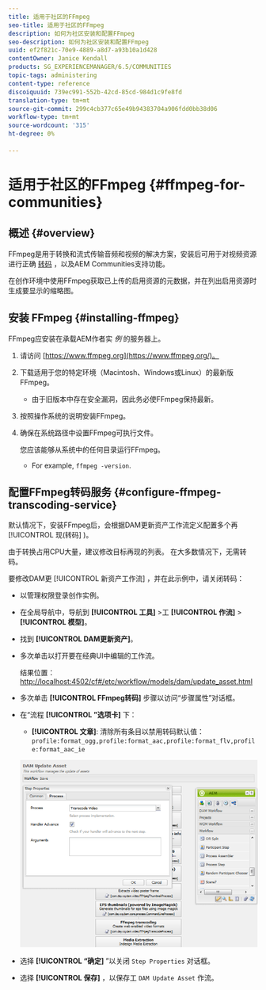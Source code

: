 ```yaml
---
title: 适用于社区的FFmpeg
seo-title: 适用于社区的FFmpeg
description: 如何为社区安装和配置FFmpeg
seo-description: 如何为社区安装和配置FFmpeg
uuid: ef2f821c-70e9-4889-a8d7-a93b10a1d428
contentOwner: Janice Kendall
products: SG_EXPERIENCEMANAGER/6.5/COMMUNITIES
topic-tags: administering
content-type: reference
discoiquuid: 739ec991-552b-42cd-85cd-984d1c9fe8fd
translation-type: tm+mt
source-git-commit: 299c4cb377c65e49b94383704a906fdd0bb38d06
workflow-type: tm+mt
source-wordcount: '315'
ht-degree: 0%

---
```



# 适用于社区的FFmpeg {#ffmpeg-for-communities}

## 概述 {#overview}

FFmpeg是用于转换和流式传输音频和视频的解决方案，安装后可用于对视频资源进行正确 [转码](../../help/sites-authoring/default-components-foundation.md#video) ，以及AEM Communities支持功能。

在创作环境中使用FFmpeg获取已上传的启用资源的元数据，并在列出启用资源时生成要显示的缩略图。

## 安装 FFmpeg {#installing-ffmpeg}

FFmpeg应安装在承载AEM作者实 *例* 的服务器上。

1. 请访问 [https://www.ffmpeg.org](https://www.ffmpeg.org/)。
1. 下载适用于您的特定环境（Macintosh、Windows或Linux）的最新版FFmpeg。

   * 由于旧版本中存在安全漏洞，因此务必使FFmpeg保持最新。

1. 按照操作系统的说明安装FFmpeg。

1. 确保在系统路径中设置FFmpeg可执行文件。

   您应该能够从系统中的任何目录运行FFmpeg。

   * For example, `ffmpeg -version`.

## 配置FFmpeg转码服务 {#configure-ffmpeg-transcoding-service}

默认情况下，安装FFmpeg后，会根据DAM更新资产工作流定义配置多个再 [!UICONTROL 现(转码] )。

由于转换占用CPU大量，建议修改目标再现的列表。 在大多数情况下，无需转码。

要修改DAM更 [!UICONTROL 新资产工作流] ，并在此示例中，请关闭转码：

* 以管理权限登录创作实例。
* 在全局导航中，导航到 **[!UICONTROL 工具]** >工 **[!UICONTROL 作流]** > **[!UICONTROL 模型]**。
* 找到 **[!UICONTROL DAM更新资产]**。
* 多次单击以打开要在经典UI中编辑的工作流。

   结果位置： [http://localhost:4502/cf#/etc/workflow/models/dam/update_asset.html](http://localhost:4502/cf#/etc/workflow/models/dam/update_asset.html)

* 多次单击 **[!UICONTROL FFmpeg转码]** 步骤以访问“步骤属性”对话框。
* 在“流程 **[!UICONTROL ”选项卡]** 下：

   * **[!UICONTROL 文章]**: 清除所有条目以禁用转码默认值： `profile:format_ogg,profile:format_aac,profile:format_flv,profile:format_aac_ie`

   ![chlimage_1-372](assets/chlimage_1-372.png)

* 选择 **[!UICONTROL “确定]** ”以关闭 `Step Properties` 对话框。

* 选择 **[!UICONTROL 保存]** ，以保存工 `DAM Update Asset` 作流。



